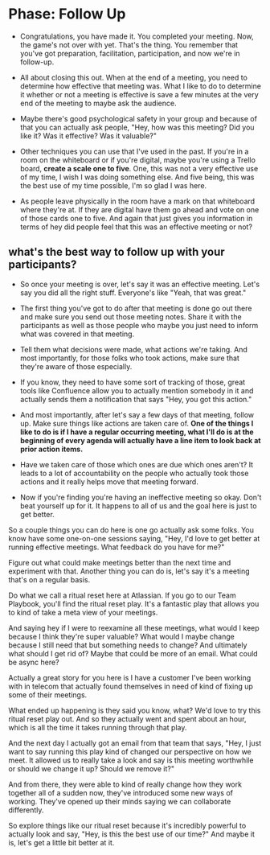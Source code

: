 # **Phase: Follow Up**

- Congratulations, you have made it. You completed your meeting. Now, the game's not over with yet. That's the thing. You remember that you've got preparation, facilitation, participation, and now we're in follow-up.

- All about closing this out. When at the end of a meeting, you need to determine how effective that meeting was. What I like to do to determine it whether or not a meeting is effective is save a few minutes at the very end of the meeting to maybe ask the audience.

- Maybe there's good psychological safety in your group and because of that you can actually ask people, "Hey, how was this meeting? Did you like it? Was it effective? Was it valuable?"

- Other techniques you can use that I've used in the past. If you're in a room on the whiteboard or if you're digital, maybe you're using a Trello board,  **create a scale one to five**. One, this was not a very effective use of my time, I wish I was doing something else. And five being, this was the best use of my time possible, I'm so glad I was here.

- As people leave physically in the room have a mark on that whiteboard where they're at. If they are digital have them go ahead and vote on one of those cards one to five. And again that just gives you information in terms of hey did people feel that this was an effective meeting or not?

## **what's the best way to follow up with your participants?**

- So once your meeting is over, let's say it was an effective meeting. Let's say you did all the right stuff. Everyone's like "Yeah, that was great."

- The first thing you've got to do after that meeting is done go out there and make sure you send out those meeting notes. Share it with the participants as well as those people who maybe you just need to inform what was covered in that meeting.

- Tell them what decisions were made, what actions we're taking. And most importantly, for those folks who took actions, make sure that they're aware of those especially.

- If you know, they need to have some sort of tracking of those, great tools like Confluence allow you to actually mention somebody in it and actually sends them a notification that says "Hey, you got this action."

- And most importantly, after let's say a few days of that meeting, follow up. Make sure things like actions are taken care of. **One of the things I like to do is if I have a regular occurring meeting, what I'll do is at the beginning of every agenda will actually have a line item to look back at prior action items.**

- Have we taken care of those which ones are due which ones aren't? It leads to a lot of accountability on the people who actually took those actions and it really helps move that meeting forward.

- Now if you're finding you're having an ineffective meeting so okay. Don't beat yourself up for it. It happens to all of us and the goal here is just to get better.

So a couple things you can do here is one go actually ask some folks. You know have some one-on-one sessions saying, "Hey, I'd love to get better at running effective meetings. What feedback do you have for me?"

Figure out what could make meetings better than the next time and experiment with that. Another thing you can do is, let's say it's a meeting that's on a regular basis.

Do what we call a ritual reset here at Atlassian. If you go to our Team Playbook, you'll find the ritual reset play. It's a fantastic play that allows you to kind of take a meta view of your meetings.

And saying hey if I were to reexamine all these meetings, what would I keep because I think they're super valuable? What would I maybe change because I still need that but something needs to change? And ultimately what should I get rid of? Maybe that could be more of an email. What could be async here?

Actually a great story for you here is I have a customer I've been working with in telecom that actually found themselves in need of kind of fixing up some of their meetings.

What ended up happening is they said you know, what? We'd love to try this ritual reset play out. And so they actually went and spent about an hour, which is all the time it takes running through that play.

And the next day I actually got an email from that team that says, "Hey, I just want to say running this play kind of changed our perspective on how we meet. It allowed us to really take a look and say is this meeting worthwhile or should we change it up? Should we remove it?"

And from there, they were able to kind of really change how they work together all of a sudden now, they've introduced some new ways of working. They've opened up their minds saying we can collaborate differently.

So explore things like our ritual reset because it's incredibly powerful to actually look and say, "Hey, is this the best use of our time?" And maybe it is, let's get a little bit better at it.
